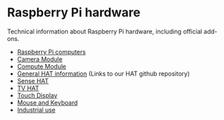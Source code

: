 # Raspberry Pi hardware

Technical information about Raspberry Pi hardware, including official add-ons.

- [Raspberry Pi computers](raspberrypi/README.md)
- [Camera Module](camera/README.md)
- [Compute Module](computemodule/README.md)
- [General HAT information](https://github.com/raspberrypi/hats/blob/master/README.md) (Links to our HAT github repository)
- [Sense HAT](sense-hat/README.md)
- [TV HAT](tv-hat/README.md)
- [Touch Display](display/README.md)
- [Mouse and Keyboard](keyboard_mouse/README.md)
- [Industrial use](industrial/README.md)
